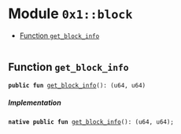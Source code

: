 
<a name="0x1_block"></a>

# Module `0x1::block`



-  [Function `get_block_info`](#0x1_block_get_block_info)


<pre><code></code></pre>



<a name="0x1_block_get_block_info"></a>

## Function `get_block_info`



<pre><code><b>public</b> <b>fun</b> <a href="block.md#0x1_block_get_block_info">get_block_info</a>(): (u64, u64)
</code></pre>



##### Implementation


<pre><code><b>native</b> <b>public</b> <b>fun</b> <a href="block.md#0x1_block_get_block_info">get_block_info</a>(): (u64, u64);
</code></pre>
